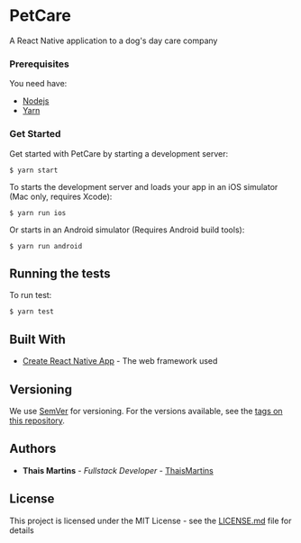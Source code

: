 # PetCare

A React Native application to a dog's day care company

### Prerequisites

You need have:
- [Nodejs](https://nodejs.org/en/)
- [Yarn](https://yarnpkg.com/en/docs/install)


### Get Started

Get started with PetCare by starting a development server:

```
$ yarn start
```

To starts the development server and loads your app in an iOS simulator (Mac only, requires Xcode):

```
$ yarn run ios
```

Or starts in an Android simulator (Requires Android build tools):

```
$ yarn run android
```

## Running the tests

To run test:

```
$ yarn test
```

## Built With

* [Create React Native App](http://www.dropwizard.io/1.0.2/docs/) - The web framework used

## Versioning

We use [SemVer](http://semver.org/) for versioning. For the versions available, see the [tags on this repository](https://github.com/your/project/tags). 

## Authors

* **Thais Martins** - *Fullstack Developer* - [ThaisMartins](https://github.com/thaismartinsprojects)

## License

This project is licensed under the MIT License - see the [LICENSE.md](LICENSE.md) file for details
